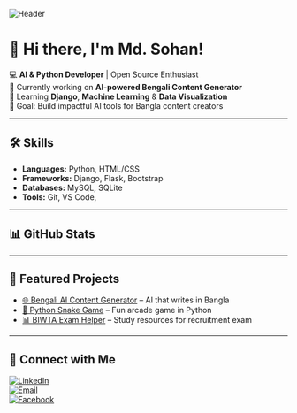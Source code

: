 
<!-- Banner -->
![Header](https://i.ibb.co/5cXcQ3V/github-header.png)

# 👋 Hi there, I'm Md. Sohan!  

💻 **AI & Python Developer** | Open Source Enthusiast  
🚀 Currently working on **AI-powered Bengali Content Generator**  
🌱 Learning **Django**, **Machine Learning** & **Data Visualization**  
🎯 Goal: Build impactful AI tools for Bangla content creators  

---

## 🛠 Skills
- **Languages:** Python, HTML/CSS  
- **Frameworks:** Django, Flask, Bootstrap  
- **Databases:** MySQL, SQLite  
- **Tools:** Git, VS Code,   

---

## 📊 GitHub Stats


---

## 🚀 Featured Projects
- [🌐 Bengali AI Content Generator](https://github.com/sohan-dev/bengali-ai-generator) – AI that writes in Bangla  
- [🐍 Python Snake Game](https://github.com/sohan-dev/python-snake-game) – Fun arcade game in Python  
- [📊 BIWTA Exam Helper](https://github.com/sohan-dev/biwta-exam-helper) – Study resources for recruitment exam  

---

## 🔗 Connect with Me
[![LinkedIn](https://img.shields.io/badge/-LinkedIn-blue?logo=linkedin&style=flat)](https://linkedin.com/in/sohan-dev)  
[![Email](https://img.shields.io/badge/-Email-red?logo=gmail&style=flat)](mailto:sohan.coder@gmail.com)  
[![Facebook](https://img.shields.io/badge/-Facebook-blue?logo=facebook&style=flat)](https://facebook.com/sohan.dev)  



